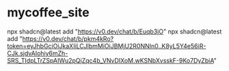 # mycoffee_site
npx shadcn@latest add "https://v0.dev/chat/b/Euqb3jO"
npx shadcn@latest add "https://v0.dev/chat/b/pkm4kRo?token=eyJhbGciOiJkaXIiLCJlbmMiOiJBMjU2R0NNIn0..K8yL5Y4e56iR-CJk.sjdvAIohiy6mZh-SRS_TIdpLTrZSpAIWu2pQjZqc4b_VNvDIXoM.wKSNbXvsskF-9Ko7DyZbiA"
